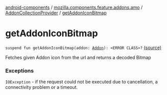 [android-components](../../index.md) / [mozilla.components.feature.addons.amo](../index.md) / [AddonCollectionProvider](index.md) / [getAddonIconBitmap](./get-addon-icon-bitmap.md)

# getAddonIconBitmap

`suspend fun getAddonIconBitmap(addon: `[`Addon`](../../mozilla.components.feature.addons/-addon/index.md)`): <ERROR CLASS>?` [(source)](https://github.com/mozilla-mobile/android-components/blob/master/components/feature/addons/src/main/java/mozilla/components/feature/addons/amo/AddonCollectionProvider.kt#L110)

Fetches given Addon icon from the url and returns a decoded Bitmap

### Exceptions

`IOException` - if the request could not be executed due to cancellation,
a connectivity problem or a timeout.